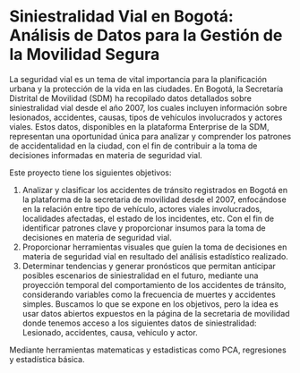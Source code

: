 # Siniestralidad Vial en Bogotá: Análisis de Datos para la Gestión de la Movilidad Segura

La seguridad vial es un tema de vital importancia para la planificación urbana y la protección de la vida en las ciudades. En Bogotá, la Secretaría Distrital de Movilidad (SDM) ha recopilado datos detallados sobre siniestralidad vial desde el año 2007, los cuales incluyen información sobre lesionados, accidentes, causas, tipos de vehículos involucrados y actores viales. Estos datos, disponibles en la plataforma Enterprise de la SDM, representan una oportunidad única para analizar y comprender los patrones de accidentalidad en la ciudad, con el fin de contribuir a la toma de decisiones informadas en materia de seguridad vial.

Este proyecto tiene los siguientes objetivos:
1. Analizar y clasificar los accidentes de tránsito registrados en Bogotá en la plataforma de la secretaria de movilidad desde el 2007, enfocándose en la relación entre tipo de vehículo, actores viales involucrados, localidades afectadas, el estado de los incidentes, etc. Con el fin de identificar patrones clave y proporcionar insumos para la toma de decisiones en materia de seguridad vial.  
2. Proporcionar herramientas visuales que guíen la toma de decisiones en materia de seguridad vial en resultado del análisis estadístico realizado.
3. Determinar tendencias y generar pronósticos que permitan anticipar posibles escenarios de siniestralidad en el futuro, mediante una proyección temporal del comportamiento de los accidentes de tránsito, considerando variables como la frecuencia de muertes y accidentes simples.
Buscamos lo que se expone en los objetivos, pero la idea es usar datos abiertos expuestos en la página de la secretaria de movilidad donde tenemos acceso a los siguientes datos de siniestralidad:
Lesionado, accidentes, causa, vehiculo y actor.

Mediante herramientas matematicas y estadisticas como PCA, regresiones y estadística básica.
